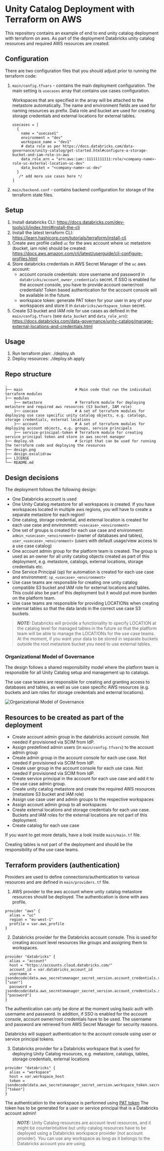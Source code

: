 # Unity Catalog Deployment with Terraform on AWS

This repository contains an example of end to end unity catalog deployment with terraform on aws. 
As part of the deployment Databricks unity catalog resources and required AWS resources are created.

## Configuration

There are two configuration files that you should adjust prior to running the terraform code:

1. `main/config.tfvars` - contains the main deployment configuration.
   The main setting is `usecases` array that contains use cases configuration.
   
   Workspaces that are specified in the array will be attached to the metastore automatically.
   The name and environment fields are used for naming resources as prefix.
   Data role and bucket are used for creating storage credentials and external locations for external tables.
   ```
   usecases = [
     {
       name = "usecase1"
       environment = "dev"
       workspace_name = "dev1"
       # data role as per https://docs.databricks.com/data-governance/unity-catalog/get-started.html#configure-a-storage-bucket-and-iam-role-in-aws
       data_role_arn = "arn:aws:iam::11111111111:role/<company-name>-role-uc-external-location-uc-dev"
       data_bucket = "<company-name>-uc-dev"
     }
      /* add more use cases here */
   ]
   ```
2. `main/backend.conf` - contains backend configuration for storage of the terraform state files.

## Setup

1. Install databricks CLI: https://docs.databricks.com/dev-tools/cli/index.html#install-the-cli
2. Install the latest terraform CLI: https://learn.hashicorp.com/tutorials/terraform/install-cli
3. Create aws profile called `uc` for the aws account where uc metastore (bucket, iam role) should be created: https://docs.aws.amazon.com/cli/latest/userguide/cli-configure-profiles.html
3. Store databricks credentials in AWS Secret Manager of the `uc` aws account:
    * account console credentials: store username and password in `databricks/account_owner_credentials` secret. 
      If SSO is enabled for the account console, you have to provide account owner/root credentials!
      Token based authentication for the account console will be available in the future.
    * workspace token: generate PAT token for your user in any of your workspaces and store it in `databricks/workspace_token` secret.
4. Create S3 bucket and IAM role for use cases as defined in the `main/config.tfvars` (see `data_bucket` and `data_role_arn`): 
   https://docs.databricks.com/data-governance/unity-catalog/manage-external-locations-and-credentials.html
   
## Usage

1. Run terraform plan: ./deploy.sh
2. Deploy resources: ./deploy.sh apply

## Repo structure

```
.
├── main                        # Main code that run the individual terraform modules
├── modules
    ├── metastore               # Terraform module for deploying metastore and required aws resources (S3 bucket, IAM role)
    ├── usecase                 # A set of terraform modules for deploying use case specific unity catalog objects, e.g. catalogs, storage credentials, external locations
    ├── account                 # A set of terraform modules for deploying account objects, e.g. groups, service principals
    ├── service-principal-token # Terraform module for creating service principal token and store in aws secret manager
├── deploy.sh                   # Script that can be used for running the terraform code and deploying the resources
├── design.png
├── design.excalidraw
├── LICENSE
└── README.md
```

## Design decisions

The deployment follows the following design:

* One Databricks account is used
* One Unity Catalog metastore for all workspaces is created. If you have workspaces located in multiple aws regions, you will have to create a separate metastore for each region!
* One catalog, storage credential, and external location is created for each use case and environment: `<usecase>_<environment>`
* One set of groups is created for each use case and environment: `admin_<usecase>_<environment>` (owner of databases and tables), `user_<usecase>_<environment>` (users with default usage/view access to a use case catalog)
* One account admin group for the platform team is created. The group is used as an owner for all unity catalog objects created as part of this deployment, e.g. metastore, catalogs, external locations, storage credentials etc.
* One Service Principal (sp) for automation is created for each use case and environment: `sp_<usecase>_<environment>`
* Use case teams are responsible for creating one unity catalog compatible S3 bucket and IAM role for external locations and tables. 
  This could also be part of this deployment but it would put more burden on the platform team.
* Use case teams are responsible for providing LOCATIONs when creating external tables so that the data lands in the correct use case S3 buckets. 
  
> **_NOTE:_**  Databricks will provide a functionality to specify LOCATION at the catalog level for managed tables in the future 
> so that the platform team will be able to manage the LOCATIONs for the use case teams. 
> At the moment, if you want your data to be stored in separate buckets outside the root metastore bucket you need to use external tables.

### Organizational Model of Governance

The design follows a shared responsibility model where the platform team is responsible for all Unity Catalog setup 
and management up to catalogs. 

The use case teams are responsible for creating and granting access to databases and tables,
as well as use case specific AWS resources (e.g. buckets and iam roles for storage credentials and external locations).

![Organizational Model of Governance](design.png)
  
## Resources to be created as part of the deployment

* Create account admin group in the databricks account console. Not needed if provisioned via SCIM from IdP.
* Assign predefined admin users (in `main/config.tfvars`) to the account admin group
* Create admin group in the account console for each use case. Not needed if provisioned via SCIM from IdP.
* Create user group in the account console for each use case. Not needed if provisioned via SCIM from IdP.
* Create service principal in the account for each use case and add it to the use case admin group.
* Create unity catalog metastore and create the required AWS resources (metastore S3 bucket and IAM role)
* Assign use case user and admin groups to the respective workspaces
* Assign account admin group to all workspaces
* Create external locations and storage credentials for each use case. Buckets and IAM roles for the external locations are not part of this deployment. 
* Create catalog for each use case

If you want to get more details, have a look inside `main/main.tf` file.


Creating tables is not part of the deployment and should be the responsibility of the use case teams.

## Terraform providers (authentication)

Providers are used to define connections/authentication to various resources and are defined in `main/providers.tf` file.

1. AWS provider to the aws account where unity catalog metastore resources should be deployed. 
   The authentication is done with aws profile. 
```
provider "aws" {
  alias = "uc"
  region = "eu-west-1"
  profile = var.aws_profile
}
```

2. Databricks provider for the Databricks account console. This is used for creating account level resources like groups and assigning them to workspaces.
```
provider "databricks" {
  alias = "account"
  host = "https://accounts.cloud.databricks.com/"
  account_id = var.databricks_account_id
  username = jsondecode(data.aws_secretsmanager_secret_version.account_credentials.secret_string)["user"]
  password = jsondecode(data.aws_secretsmanager_secret_version.account_credentials.secret_string)["password"]
}
```
The authentication can only be done at the moment using basic auth with username and password.
In addition, if SSO is enabled for the account console, account owner/root credentials have to be used.
The username and password are retrieved from AWS Secret Manager for security reasons.

Databricks will support authentication to the account console using user or service principal tokens.

3. Databricks provider for a Databricks workspace that is used for deploying Unity Catalog resources, e.g. metastore, catalogs, tables, storage credentials, external locations
 
```
provider "databricks" {
  alias = "workspace"
  host = var.workspace_host
  token = jsondecode(data.aws_secretsmanager_secret_version.workspace_token.secret_string)["token"]
}
```
The authentication to the workspace is performed using [PAT token](https://docs.databricks.com/dev-tools/api/latest/authentication.html)
The token has to be generated for a user or service principal that is a Databricks account admin!

> **_NOTE:_**  Unity Catalog resources are account level resources, and it might be counterintuitive but 
> unity catalog resources have to be deployed using a Databricks workspace provider (not account provider).
> You can use any workspace as long as it belongs to the Databricks account you are using.
